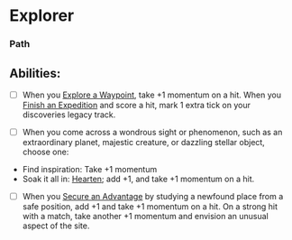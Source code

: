 # Explorer
### Path


## Abilities:
- [ ] When you [Explore a Waypoint](Explore_a_Waypoint.md), take +1 momentum on a hit. When you [Finish an Expedition](Finish_an_Expedition.md) and score a hit, mark 1 extra tick on your discoveries legacy track.

- [ ] When you come across a wondrous sight or phenomenon, such as an extraordinary planet, majestic creature, or dazzling stellar object, choose one:

 * Find inspiration: Take +1 momentum
 * Soak it all in: [Hearten](Hearten.md); add +1, and take +1 momentum on a hit.

- [ ] When you [Secure an Advantage](4._Moves/Adventure/Secure_an_Advantage.md) by studying a newfound place from a safe position, add +1 and take +1 momentum on a hit. On a strong hit with a match, take another +1 momentum and envision an unusual aspect of the site.

